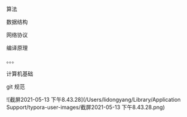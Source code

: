 算法

数据结构

网络协议

编译原理

。。。



计算机基础





git 规范





![截屏2021-05-13 下午8.43.28](/Users/lidongyang/Library/Application Support/typora-user-images/截屏2021-05-13 下午8.43.28.png)